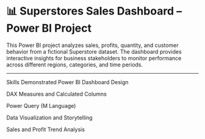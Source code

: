 # 📊 Superstores Sales Dashboard – Power BI Project

This Power BI project analyzes sales, profits, quantity, and customer behavior from a fictional Superstore dataset. The dashboard provides interactive insights for business stakeholders to monitor performance across different regions, categories, and time periods.

---


Skills Demonstrated
Power BI Dashboard Design

DAX Measures and Calculated Columns

Power Query (M Language)

Data Visualization and Storytelling

Sales and Profit Trend Analysis
